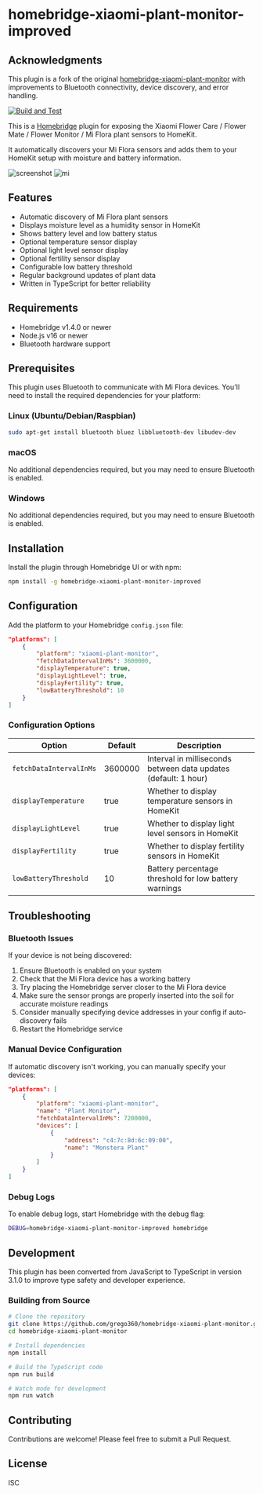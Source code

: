 # homebridge-xiaomi-plant-monitor-improved

## Acknowledgments

This plugin is a fork of the original [homebridge-xiaomi-plant-monitor](https://github.com/original-author/homebridge-xiaomi-plant-monitor) with improvements to Bluetooth connectivity, device discovery, and error handling.

[![Build and Test](https://github.com/grego360/homebridge-xiaomi-plant-monitor/actions/workflows/build.yml/badge.svg)](https://github.com/grego360/homebridge-xiaomi-plant-monitor/actions/workflows/build.yml)

This is a [Homebridge](https://github.com/homebridge/homebridge) plugin for exposing
the Xiaomi Flower Care / Flower Mate / Flower Monitor / Mi Flora plant sensors to HomeKit.

It automatically discovers your Mi Flora sensors and adds them to your HomeKit setup with moisture and battery information.

![screenshot](screenshot.jpg) ![mi](image.jpeg)

## Features

- Automatic discovery of Mi Flora plant sensors
- Displays moisture level as a humidity sensor in HomeKit
- Shows battery level and low battery status
- Optional temperature sensor display
- Optional light level sensor display
- Optional fertility sensor display
- Configurable low battery threshold
- Regular background updates of plant data
- Written in TypeScript for better reliability

## Requirements

- Homebridge v1.4.0 or newer
- Node.js v16 or newer
- Bluetooth hardware support

## Prerequisites

This plugin uses Bluetooth to communicate with Mi Flora devices. You'll need to install the required dependencies for your platform:

### Linux (Ubuntu/Debian/Raspbian)

```bash
sudo apt-get install bluetooth bluez libbluetooth-dev libudev-dev
```

### macOS

No additional dependencies required, but you may need to ensure Bluetooth is enabled.

### Windows

No additional dependencies required, but you may need to ensure Bluetooth is enabled.

## Installation

Install the plugin through Homebridge UI or with npm:

```bash
npm install -g homebridge-xiaomi-plant-monitor-improved
```

## Configuration

Add the platform to your Homebridge `config.json` file:

```json
"platforms": [
    {
        "platform": "xiaomi-plant-monitor",
        "fetchDataIntervalInMs": 3600000,
        "displayTemperature": true,
        "displayLightLevel": true,
        "displayFertility": true,
        "lowBatteryThreshold": 10
    }
]
```

### Configuration Options

| Option                  | Default | Description                                                     |
| ----------------------- | ------- | --------------------------------------------------------------- |
| `fetchDataIntervalInMs` | 3600000 | Interval in milliseconds between data updates (default: 1 hour) |
| `displayTemperature`    | true    | Whether to display temperature sensors in HomeKit               |
| `displayLightLevel`     | true    | Whether to display light level sensors in HomeKit               |
| `displayFertility`      | true    | Whether to display fertility sensors in HomeKit                 |
| `lowBatteryThreshold`   | 10      | Battery percentage threshold for low battery warnings           |

## Troubleshooting

### Bluetooth Issues

If your device is not being discovered:

1. Ensure Bluetooth is enabled on your system
2. Check that the Mi Flora device has a working battery
3. Try placing the Homebridge server closer to the Mi Flora device
4. Make sure the sensor prongs are properly inserted into the soil for accurate moisture readings
5. Consider manually specifying device addresses in your config if auto-discovery fails
6. Restart the Homebridge service

### Manual Device Configuration

If automatic discovery isn't working, you can manually specify your devices:

```json
"platforms": [
    {
        "platform": "xiaomi-plant-monitor",
        "name": "Plant Monitor",
        "fetchDataIntervalInMs": 7200000,
        "devices": [
            {
                "address": "c4:7c:8d:6c:09:00",
                "name": "Monstera Plant"
            }
        ]
    }
]
```

### Debug Logs

To enable debug logs, start Homebridge with the debug flag:

```bash
DEBUG=homebridge-xiaomi-plant-monitor-improved homebridge
```

## Development

This plugin has been converted from JavaScript to TypeScript in version 3.1.0 to improve type safety and developer experience.

### Building from Source

```bash
# Clone the repository
git clone https://github.com/grego360/homebridge-xiaomi-plant-monitor.git
cd homebridge-xiaomi-plant-monitor

# Install dependencies
npm install

# Build the TypeScript code
npm run build

# Watch mode for development
npm run watch
```

## Contributing

Contributions are welcome! Please feel free to submit a Pull Request.

## License

ISC
